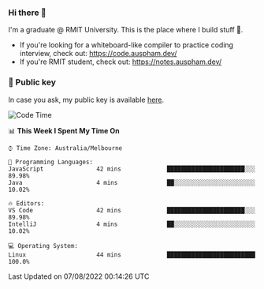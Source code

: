 ### Hi there 👋

I'm a graduate @ RMIT University. This is the place where I build stuff 👀. 

- If you're looking for a whiteboard-like compiler to practice coding interview, check out: https://code.auspham.dev/
- If you're RMIT student, check out: https://notes.auspham.dev/

### 🔑 Public key

In case you ask, my public key is available [here](https://public.auspham.dev/).

<!--START_SECTION:waka-->
![Code Time](http://img.shields.io/badge/Code%20Time-0%20secs-blue)

📊 **This Week I Spent My Time On** 

```text
⌚︎ Time Zone: Australia/Melbourne

💬 Programming Languages: 
JavaScript               42 mins             ██████████████████████░░░   89.98% 
Java                     4 mins              ██░░░░░░░░░░░░░░░░░░░░░░░   10.02%

🔥 Editors: 
VS Code                  42 mins             ██████████████████████░░░   89.98% 
IntelliJ                 4 mins              ██░░░░░░░░░░░░░░░░░░░░░░░   10.02%

💻 Operating System: 
Linux                    44 mins             █████████████████████████   100.0%

```


 Last Updated on 07/08/2022 00:14:26 UTC
<!--END_SECTION:waka-->

<!--
**rockmanvnx6/rockmanvnx6** is a ✨ _special_ ✨ repository because its `README.md` (this file) appears on your GitHub profile.

Here are some ideas to get you started:

- 🔭 I’m currently working on ...
- 🌱 I’m currently learning ...
- 👯 I’m looking to collaborate on ...
- 🤔 I’m looking for help with ...
- 💬 Ask me about ...
- 📫 How to reach me: ...
- 😄 Pronouns: ...
- ⚡ Fun fact: ...
-->
